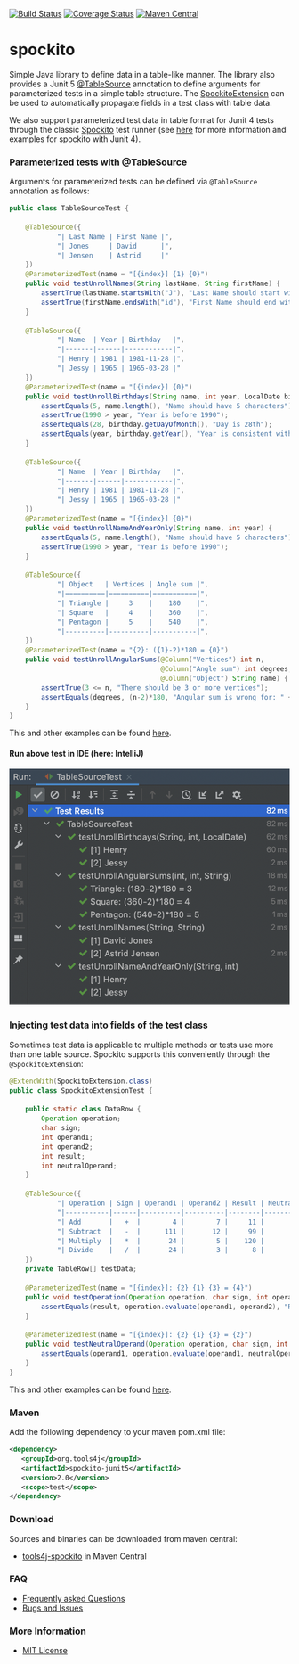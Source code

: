 [![Build Status](https://travis-ci.org/tools4j/spockito.svg?branch=master)](https://travis-ci.org/tools4j/spockito)
[![Coverage Status](https://coveralls.io/repos/github/tools4j/spockito/badge.svg?branch=master)](https://coveralls.io/github/tools4j/spockito?branch=master)
[![Maven Central](https://img.shields.io/maven-central/v/org.tools4j/tools4j-spockito.svg)](https://search.maven.org/search?q=spockito)

# spockito
Simple Java library to define data in a table-like manner.  The library also provides a Junit 5 
[@TableSource](https://github.com/tools4j/spockito/blob/master/spockito-junit5/src/main/java/org/tools4j/spockito/jupiter/TableSource.java)
annotation to define arguments for parameterized tests in a simple table structure.  The
[SpockitoExtension](https://github.com/tools4j/spockito/blob/master/spockito-junit5/src/main/java/org/tools4j/spockito/jupiter/SpockitoExtension.java)
can be used to automatically propagate fields in a test class with table data.  

We also support parameterized test data in table format for Junit 4 tests through the classic
[Spockito](https://github.com/tools4j/spockito/blob/master/spockito-junit4/src/main/java/org/tools4j/spockito/Spockito.java)
test runner (see [here](https://github.com/tools4j/spockito/blob/master/README-JUNIT4.md) for more information and 
examples for spockito with Junit 4).
 
### Parameterized tests with @TableSource

Arguments for parameterized tests can be defined via ``@TableSource`` annotation as follows:

```java
public class TableSourceTest {

    @TableSource({
            "| Last Name | First Name |",
            "| Jones     | David      |",
            "| Jensen    | Astrid     |"
    })
    @ParameterizedTest(name = "[{index}] {1} {0}")
    public void testUnrollNames(String lastName, String firstName) {
        assertTrue(lastName.startsWith("J"), "Last Name should start with J");
        assertTrue(firstName.endsWith("id"), "First Name should end with id");
    }

    @TableSource({
            "| Name  | Year | Birthday   |",
            "|-------|------|------------|",
            "| Henry | 1981 | 1981-11-28 |",
            "| Jessy | 1965 | 1965-03-28 |"
    })
    @ParameterizedTest(name = "[{index}] {0}")
    public void testUnrollBirthdays(String name, int year, LocalDate birthday) {
        assertEquals(5, name.length(), "Name should have 5 characters");
        assertTrue(1990 > year, "Year is before 1990");
        assertEquals(28, birthday.getDayOfMonth(), "Day is 28th");
        assertEquals(year, birthday.getYear(), "Year is consistent with birthday");
    }

    @TableSource({
            "| Name  | Year | Birthday   |",
            "|-------|------|------------|",
            "| Henry | 1981 | 1981-11-28 |",
            "| Jessy | 1965 | 1965-03-28 |"
    })
    @ParameterizedTest(name = "[{index}] {0}")
    public void testUnrollNameAndYearOnly(String name, int year) {
        assertEquals(5, name.length(), "Name should have 5 characters");
        assertTrue(1990 > year, "Year is before 1990");
    }

    @TableSource({
            "| Object   | Vertices | Angle sum |",
            "|==========|==========|===========|",
            "| Triangle |     3    |    180    |",
            "| Square   |     4    |    360    |",
            "| Pentagon |     5    |    540    |",
            "|----------|----------|-----------|",
    })
    @ParameterizedTest(name = "{2}: ({1}-2)*180 = {0}")
    public void testUnrollAngularSums(@Column("Vertices") int n,
                                      @Column("Angle sum") int degrees,
                                      @Column("Object") String name) {
        assertTrue(3 <= n, "There should be 3 or more vertices");
        assertEquals(degrees, (n-2)*180, "Angular sum is wrong for: " + name);
    }
}
```
This and other examples can be found [here](https://github.com/tools4j/spockito/blob/master/spockito-junit5/src/test/java/org/tools4j/spockito/jupiter).

#### Run above test in IDE (here: IntelliJ)
![spockito-junit5-idea-testrun.png](https://github.com/tools4j/spockito/blob/master/spockito-junit5-idea-testrun.png)

### Injecting test data into fields of the test class

Sometimes test data is applicable to multiple methods or tests use more than one table source.  Spockito supports this
conveniently through the ``@SpockitoExtension``:

```java
@ExtendWith(SpockitoExtension.class)
public class SpockitoExtensionTest {

    public static class DataRow {
        Operation operation;
        char sign;
        int operand1;
        int operand2;
        int result;
        int neutralOperand;
    }

    @TableSource({
            "| Operation | Sign | Operand1 | Operand2 | Result | NeutralOperand |",
            "|-----------|------|----------|----------|--------|----------------|",
            "| Add       |   +  |        4 |        7 |     11 |              0 |",
            "| Subtract  |   -  |      111 |       12 |     99 |              0 |",
            "| Multiply  |   *  |       24 |        5 |    120 |              1 |",
            "| Divide    |   /  |       24 |        3 |      8 |              1 |"
    })
    private TableRow[] testData;

    @ParameterizedTest(name = "[{index}]: {2} {1} {3} = {4}")
    public void testOperation(Operation operation, char sign, int operand1, int operand2, int result) {
        assertEquals(result, operation.evaluate(operand1, operand2), "Result is wrong!");
    }

    @ParameterizedTest(name = "[{index}]: {2} {1} {3} = {2}")
    public void testNeutralOperand(Operation operation, char sign, int operand1, int neutralOperand) {
        assertEquals(operand1, operation.evaluate(operand1, neutralOperand), "Result with neutral operand is wrong!");
    }
}
```

This and other examples can be found [here](https://github.com/tools4j/spockito/spockito-junit5/blob/master/src/test/java/org/tools4j/spockito/jupiter/).

### Maven
Add the following dependency to your maven pom.xml file:

 ```xml
 <dependency>
    <groupId>org.tools4j</groupId>
    <artifactId>spockito-junit5</artifactId>
    <version>2.0</version>
    <scope>test</scope>
</dependency>
```

### Download
Sources and binaries can be downloaded from maven central:
* [tools4j-spockito](https://search.maven.org/search?q=spockito) in Maven Central

### FAQ
* [Frequently asked Questions](https://github.com/tools4j/spockito/issues?q=label:question)
* [Bugs and Issues](https://github.com/tools4j/spockito/issues?q=label:bug)

### More Information
* [MIT License](https://github.com/tools4j/spockito/blob/master/LICENSE)
